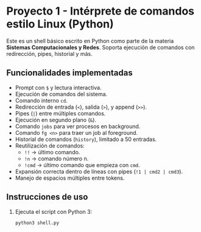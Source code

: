 # Proyecto 1 - Intérprete de comandos estilo Linux (Python)

Este es un shell básico escrito en Python como parte de la materia **Sistemas Computacionales y Redes**. Soporta ejecución de comandos con redirección, pipes, historial y más.

## Funcionalidades implementadas

- Prompt con `$` y lectura interactiva.
- Ejecución de comandos del sistema.
- Comando interno `cd`.
- Redirección de entrada (`<`), salida (`>`), y append (`>>`).
- Pipes (`|`) entre múltiples comandos.
- Ejecución en segundo plano (`&`).
- Comando `jobs` para ver procesos en background.
- Comando `fg <n>` para traer un job al foreground.
- Historial de comandos (`history`), limitado a 50 entradas.
- Reutilización de comandos:
  - `!!` → último comando.
  - `!n` → comando número n.
  - `!cmd` → último comando que empieza con `cmd`.
- Expansión correcta dentro de líneas con pipes (`!1 | cmd2 | cmd3`).
- Manejo de espacios múltiples entre tokens.

## Instrucciones de uso

1. Ejecuta el script con Python 3:

   ```bash
   python3 shell.py

